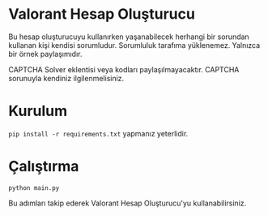 # Valorant Hesap Oluşturucu

Bu hesap oluşturucuyu kullanırken yaşanabilecek herhangi bir sorundan kullanan kişi kendisi sorumludur. Sorumluluk tarafıma yüklenemez. Yalnızca bir örnek paylaşımıdır.

CAPTCHA Solver eklentisi veya kodları paylaşılmayacaktır. CAPTCHA sorunuyla kendiniz ilgilenmelisiniz.

# Kurulum
```pip install -r requirements.txt```
yapmanız yeterlidir.



# Çalıştırma
```python main.py ```

Bu adımları takip ederek Valorant Hesap Oluşturucu'yu kullanabilirsiniz.
